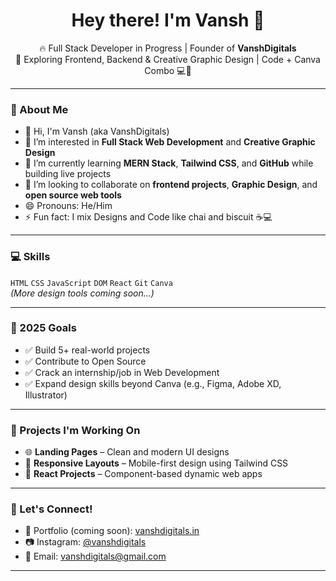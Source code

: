 <h1 align="center">Hey there! I'm Vansh 👋</h1>

<p align="center">
  🔥 Full Stack Developer in Progress | Founder of <strong>VanshDigitals</strong> <br>
  🚀 Exploring Frontend, Backend & Creative Graphic Design | Code + Canva Combo 💻🎨
</p>

---

### 👀 About Me
- 👋 Hi, I'm Vansh (aka VanshDigitals)
- 👀 I’m interested in **Full Stack Web Development** and **Creative Graphic Design**
- 🌱 I’m currently learning **MERN Stack**, **Tailwind CSS**, and **GitHub** while building live projects
- 💞️ I’m looking to collaborate on **frontend projects**, **Graphic Design**, and **open source web tools**
- 😄 Pronouns: He/Him
- ⚡ Fun fact: I mix Designs and Code like chai and biscuit ☕💻

---

### 💻 Skills
`HTML` `CSS` `JavaScript` `DOM` `React` `Git` `Canva`  
*(More design tools coming soon...)*

---

### 🎯 2025 Goals
- ✅ Build 5+ real-world projects  
- ✅ Contribute to Open Source  
- ✅ Crack an internship/job in Web Development  
- ✅ Expand design skills beyond Canva (e.g., Figma, Adobe XD, Illustrator)

---

### 📂 Projects I'm Working On
- 🌐 **Landing Pages** – Clean and modern UI designs
- 📱 **Responsive Layouts** – Mobile-first design using Tailwind CSS
- 🔧 **React Projects** – Component-based dynamic web apps

---

### 🤝 Let's Connect!
- 💼 Portfolio (coming soon): [vanshdigitals.in](https://vanshdigitals.in)
- 📷 Instagram: [@vanshdigitals](https://instagram.com/vanshdigitals)
- 💌 Email: vanshdigitals@gmail.com

---

<!---
vanshdigitals/vanshdigitals is a ✨ special ✨ repository because its `README.md` (this file) appears on your GitHub profile.
You can click the Preview link to take a look at your changes.
--->
